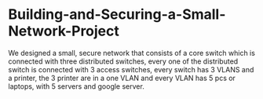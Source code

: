 # Building-and-Securing-a-Small-Network-Project
We designed a small, secure network that consists of a core switch which is connected with three distributed switches, every one of the distributed switch is connected with 3 access switches, every switch has 3 VLANS and a printer, the 3 printer are in a one VLAN and every VLAN has 5 pcs or laptops, with 5 servers and google server.
